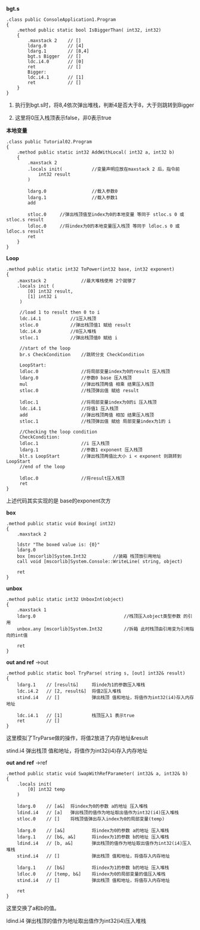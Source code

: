 **bgt.s**

```
.class public ConsoleApplication1.Program
{
	.method public static bool IsBiggerThan( int32, int32)
    {
        .maxstack 2    // []
        ldarg.0        // [4]
        ldarg.1        // [8,4]
        bgt.s Bigger   // []
        ldc.i4.0       // [0]
        ret            // []
        Bigger:
        ldc.i4.1       // [1]
        ret            // []
    }
}
```

1. 执行到bgt.s时，将8,4依次弹出堆栈，判断4是否大于8，大于则跳转到Bigger

2. 这里将0压入栈顶表示false，非0表示true

**本地变量**

 

```
.class public Tutorial02.Program
{
    .method public static int32 AddWithLocal( int32 a, int32 b)
    {
        .maxstack 2
        .locals init(			//变量声明应放在maxstack 2 后，指令前
            int32 result
        )
 
        ldarg.0					//载入参数0
        ldarg.1					//载入参数1
        add
 
        stloc.0		//弹出栈顶值至index为0的本地变量 等同于 stloc.s 0 或 stloc.s result
        ldloc.0		//将index为0的本地变量压入栈顶 等同于 ldloc.s 0 或 ldloc.s result
        ret
    }
}
```

**Loop**

```
.method public static int32 ToPower(int32 base, int32 exponent)
{
    .maxstack 2				//最大堆栈使用 2个就够了
    .locals init (
        [0] int32 result,
        [1] int32 i
     )

     //load 1 to result then 0 to i
     ldc.i4.1			//1压入栈顶
     stloc.0			//弹出栈顶值1 赋给 result
     ldc.i4.0			//0压入堆栈
     stloc.1			//弹出栈顶值0 赋给 i

     //start of the loop
     br.s CheckCondition	//跳转分支 CheckCondition

     LoopStart:
     ldloc.0				//将局部变量index为0的result 压入栈顶
     ldarg.0				//参数0 base 压入栈顶
     mul					//弹出栈顶两值 相乘 结果压入栈顶
     stloc.0				//栈顶弹出值 赋给 result

     ldloc.1				//将局部变量index为0的i 压入栈顶
     ldc.i4.1				//将值1 压入栈顶
     add					//弹出栈顶两值 相加 结果压入栈顶
     stloc.1				//栈顶弹出值 赋给 局部变量index为1的 i

     //Checking the loop condition
     CheckCondition:
     ldloc.1				//i 压入栈顶
     ldarg.1				//参数1 exponent 压入栈顶
     blt.s LoopStart		//弹出栈顶两值比大小 i < exponent 则跳转到 LoopStart
     //end of the loop

     ldloc.0				//将result压入栈顶
     ret
}
```

上述代码其实实现的是  base的exponent次方

**box**

    .method public static void Boxing( int32)
    {
        .maxstack 2
     
        ldstr "The boxed value is: {0}"
        ldarg.0
        box [mscorlib]System.Int32			//装箱 栈顶放引用地址
        call void [mscorlib]System.Console::WriteLine( string, object)
     
        ret
    }
**unbox**

```
.method public static int32 UnboxInt(object)
{
    .maxstack 1
	ldarg.0									//栈顶压入object类型参数 的引用
    unbox.any [mscorlib]System.Int32		//拆箱 此时栈顶由引用变为引用指向的int值

    ret
}
```

**out and ref**  ->out

    .method public static bool TryParse( string s, [out] int32& result)
    {
        ldarg.1    // [result&]     将inde为1的参数压入堆栈
        ldc.i4.2   // [2, result&]	将值2压入堆栈
        stind.i4   // []			弹出栈顶 值和地址，将值作为int32(i4)存入内存地址
     
        ldc.i4.1   // [1]			栈顶压入1 表示true
        ret        // []
    }
这里模拟了TryParse做的操作，将值2放进了内存地址&result

stind.i4  弹出栈顶 值和地址，将值作为int32(i4)存入内存地址

**out and ref**  ->ref

```
.method public static void SwapWithRefParameter( int32& a, int32& b)
{
    .locals init(
        [0] int32 temp
    )

    ldarg.0    // [a&]	将index为0的参数 a的地址 压入堆栈
    ldind.i4   // [a]	弹出栈顶的值作为地址取出值作为int32(i4)压入堆栈
    stloc.0    // []	将栈顶值弹出存入index为0的局部变量(temp)

    ldarg.0    // [a&]			将index为0的参数 a的地址 压入堆栈
    ldarg.1    // [b&, a&]		将index为1的参数 b的地址 压入堆栈
    ldind.i4   // [b, a&]		弹出栈顶的值作为地址取出值作为int32(i4)压入堆栈
    stind.i4   // []			弹出栈顶 值和地址，将值存入内存地址

    ldarg.1    // [b&]			将index为1的参数 b的地址 压入堆栈
    ldloc.0    // [temp, b&]	将index为0的局部变量的值压入堆栈
    stind.i4   // []			弹出栈顶 值和地址，将值存入内存地址

    ret
}
```

这里交换了a和b的值。

ldind.i4 弹出栈顶的值作为地址取出值作为int32(i4)压入堆栈